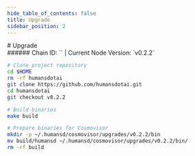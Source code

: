 ```yaml
---
hide_table_of_contents: false
title: Upgrade
sidebar_position: 2
---
```


<div class="h1-with-icon icon-humans">
# Upgrade
</div>
###### Chain ID: `` | Current Node Version: `v0.2.2`

```bash
# Clone project repository
cd $HOME
rm -rf humansdotai
git clone https://github.com/humansdotai.git
cd humansdotai
git checkout v0.2.2

# Build binaries
make build

# Prepare binaries for Cosmovisor
mkdir -p ~/.humansd/cosmovisor/upgrades/v0.2.2/bin
mv build/humansd ~/.humansd/cosmovisor/upgrades/v0.2.2/bin/
rm -rf build
```